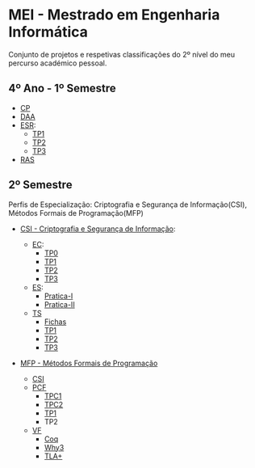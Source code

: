 # MEI - Mestrado em Engenharia Informática

Conjunto de projetos e respetivas classificações do 2º nível do meu percurso académico pessoal.

## 4º Ano - 1º Semestre

 - [CP](https://github.com/AITK42/MEI/tree/main/1ºSemestre/CP)
 - [DAA](https://github.com/AITK42/MEI/tree/main/1ºSemestre/DAA)
 - [ESR](https://github.com/AITK42/MEI/tree/main/1ºSemestre/ESR):
   - [TP1](https://github.com/AITK42/MEI/tree/main/1ºSemestre/ESR/TP1)
   - [TP2](https://github.com/AITK42/MEI/tree/main/1ºSemestre/ESR/TP2)
   - [TP3](https://github.com/AITK42/MEI/tree/main/1ºSemestre/ESR/TP3)
 - [RAS](https://github.com/AITK42/MEI/tree/main/1ºSemestre/RAS) 

## 2º Semestre

Perfis de Especialização: Criptografia e Segurança de Informação(CSI), Métodos Formais de Programação(MFP)

  - [CSI - Criptografia e Segurança de Informação](https://github.com/AITK42/MEI/tree/main/2ºSemestre/CSI):
    - [EC](https://github.com/AITK42/MEI/tree/main/2ºSemestre/CSI/EC):
      - [TP0](https://github.com/AITK42/MEI/tree/main/2ºSemestre/CSI/EC/TP0)
      - [TP1](https://github.com/AITK42/MEI/tree/main/2ºSemestre/CSI/EC/TP1)
      - [TP2](https://github.com/AITK42/MEI/tree/main/2ºSemestre/CSI/EC/TP2)
      - [TP3](https://github.com/AITK42/MEI/tree/main/2ºSemestre/CSI/EC/TP3)
    - [ES](https://github.com/AITK42/MEI/tree/main/2ºSemestre/CSI/ES):
      - [Pratica-I](https://github.com/AITK42/MEI/tree/main/2ºSemestre/CSI/ES/Pratica-I)
      - [Pratica-II](https://github.com/AITK42/MEI/tree/main/2ºSemestre/CSI/ES/Pratica-II)
    - [TS](https://github.com/AITK42/MEI/tree/main/2ºSemestre/CSI/TS)
      - [Fichas](https://github.com/AITK42/MEI/tree/main/2ºSemestre/CSI/TS/Fichas)
      - [TP1](https://github.com/AITK42/MEI/tree/main/2ºSemestre/CSI/TS/TP1)
      - [TP2](https://github.com/AITK42/MEI/tree/main/2ºSemestre/CSI/TS/TP2)
      - [TP3](https://github.com/AITK42/MEI/tree/main/2ºSemestre/CSI/TS/TP3)
  
  
  - [MFP - Métodos Formais de Programação](https://github.com/AITK42/MEI/tree/main/2ºSemestre/MFP)
    - [CSI](https://haslab.github.io/MFP/CSI/2122/index)
    - [PCF](https://github.com/AITK42/MEI/tree/main/2ºSemestre/MFP/PCF)
      - [TPC1](https://github.com/AITK42/MEI/tree/main/2ºSemestre/MFP/PCF/TPC1)
      - [TPC2](https://github.com/AITK42/MEI/tree/main/2ºSemestre/MFP/PCF/TPC2)
      - [TP1](https://github.com/AITK42/MEI/tree/main/2ºSemestre/MFP/PCF/TP1)
      - TP2 
    - [VF](https://github.com/AITK42/MEI/tree/main/2ºSemestre/MFP/VF)
      - [Coq](https://github.com/AITK42/MEI/tree/main/2ºSemestre/MFP/VF/Coq)
      - [Why3](https://github.com/AITK42/MEI/tree/main/2ºSemestre/MFP/VF/Why3)
      - [TLA+](https://github.com/AITK42/MEI/tree/main/2ºSemestre/MFP/VF/TLA%2B)
  

